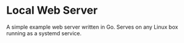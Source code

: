 # Local Web Server

A simple example web server written in Go. Serves on any Linux box running as a systemd service.
